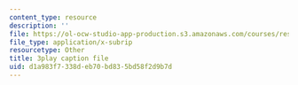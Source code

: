 ```yaml
---
content_type: resource
description: ''
file: https://ol-ocw-studio-app-production.s3.amazonaws.com/courses/res-3-003-learn-to-build-your-own-videogame-with-the-unity-game-engine-and-microsoft-kinect-january-iap-2017/d1a983f7338deb70bd835bd58f2d9b7d_N4GOV3kzbdo.srt
file_type: application/x-subrip
resourcetype: Other
title: 3play caption file
uid: d1a983f7-338d-eb70-bd83-5bd58f2d9b7d
---
```

